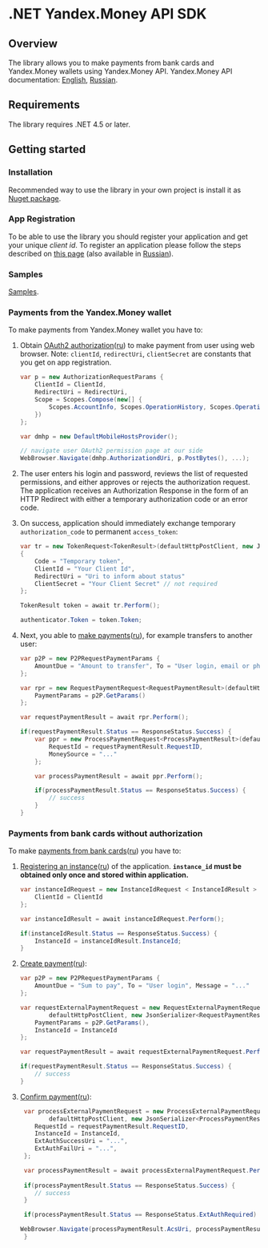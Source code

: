# .NET Yandex.Money API SDK

## Overview

The library allows you to make payments from bank cards and Yandex.Money wallets using Yandex.Money API.
Yandex.Money API documentation: [English](http://tech.yandex.com/money/), [Russian](http://tech.yandex.ru/money/).

## Requirements

The library requires .NET 4.5 or later.

## Getting started

### Installation

Recommended way to use the library in your own project is install it as [Nuget package](https://www.nuget.org/packages/Yandex.Money.Api.Sdk/).

### App Registration

To be able to use the library you should register your application and get your unique *client id*. To register an application please follow the steps described on [this page](http://tech.yandex.com/money/doc/dg/tasks/register-client.xml) (also available in [Russian](http://tech.yandex.ru/money/doc/dg/tasks/register-client.xml)).

### Samples

[Samples](https://github.com/yandex-money/yandex-money-sdk-net-sample).

### Payments from the Yandex.Money wallet

To make payments from Yandex.Money wallet you have to:

1. Obtain [OAuth2 authorization](https://tech.yandex.com/money/doc/dg/reference/request-access-token-docpage/)([ru](https://tech.yandex.ru/money/doc/dg/reference/request-access-token-docpage)) to make payment from user using web browser.
Note: `clientId`, `redirectUri`, `clientSecret` are constants that you get on app registration.

    ```csharp
    var p = new AuthorizationRequestParams {
        ClientId = ClientId,
        RedirectUri = RedirectUri,
        Scope = Scopes.Compose(new[] {
            Scopes.AccountInfo, Scopes.OperationHistory, Scopes.OperationDetails, Scopes.PaymentP2P()
        })
    };

    var dmhp = new DefaultMobileHostsProvider();

    // navigate user OAuth2 permission page at our side
    WebBrowser.Navigate(dmhp.AuthorizationdUri, p.PostBytes(), ...);
    ```

2. The user enters his login and password, reviews the list of requested permissions, and either approves or rejects the authorization request.
The application receives an Authorization Response in the form of an HTTP Redirect with either a temporary authorization code or an error code.

3. On success, application should immediately exchange temporary `authorization_code` to permanent `access_token`:

    ```csharp
    var tr = new TokenRequest<TokenResult>(defaultHttpPostClient, new JsonSerializer<TokenResult>())
    {
        Code = "Temporary token",
        ClientId = "Your Client Id",
        RedirectUri = "Uri to inform about status"
        ClientSecret = "Your Client Secret" // not required
    };

    TokenResult token = await tr.Perform();
    
    authenticator.Token = token.Token;

    ```

4. Next, you able to [make payments](https://tech.yandex.com/money/doc/dg/reference/process-payments-docpage/)([ru](https://tech.yandex.ru/money/doc/dg/reference/process-payments-docpage/)), for example transfers to another user:

    ```csharp
    var p2P = new P2PRequestPaymentParams {
        AmountDue = "Amount to transfer", To = "User login, email or phone"
    };

    var rpr = new RequestPaymentRequest<RequestPaymentResult>(defaultHttpPostClient, new JsonSerializer<RequestPaymentResult>()) {
        PaymentParams = p2P.GetParams()
    };

    var requestPaymentResult = await rpr.Perform();

    if(requestPaymentResult.Status == ResponseStatus.Success) {
        var ppr = new ProcessPaymentRequest<ProcessPaymentResult>(defaultHttpPostClient, new JsonSerializer<ProcessPaymentResult>()) {
            RequestId = requestPaymentResult.RequestID,
            MoneySource = "..."
        };

        var processPaymentResult = await ppr.Perform();
    
        if(processPaymentResult.Status == ResponseStatus.Success) {
            // success
        }
    }

    ```

### Payments from bank cards without authorization

To make [payments from bank cards](https://tech.yandex.com/money/doc/dg/reference/process-external-payments-docpage/)([ru](https://tech.yandex.ru/money/doc/dg/reference/process-external-payments-docpage/)) you have to:

1. [Registering an instance](https://tech.yandex.com/money/doc/dg/reference/instance-id-docpage/)([ru](https://tech.yandex.ru/money/doc/dg/reference/instance-id-docpage/)) of the application. **`instance_id` must be obtained only once and stored within application.**

    ```csharp
    var instanceIdRequest = new InstanceIdRequest < InstanceIdResult > (defaultHttpPostClient, new JsonSerializer < InstanceIdResult > ()) {
        ClientId = ClientId
    };

    var instanceIdResult = await instanceIdRequest.Perform();

    if(instanceIdResult.Status == ResponseStatus.Success) {
        InstanceId = instanceIdResult.InstanceId;
    }

    ```

2. [Create payment](https://tech.yandex.com/money/doc/dg/reference/request-external-payment-docpage/)([ru](https://tech.yandex.ru/money/doc/dg/reference/request-external-payment-docpage/)):

    ```csharp
    var p2P = new P2PRequestPaymentParams {
        AmountDue = "Sum to pay", To = "User login", Message = "..."
    };

    var requestExternalPaymentRequest = new RequestExternalPaymentRequest<RequestPaymentResult> (
            defaultHttpPostClient, new JsonSerializer<RequestPaymentResult> ()) {
        PaymentParams = p2P.GetParams(),
        InstanceId = InstanceId
    };

    var requestPaymentResult = await requestExternalPaymentRequest.Perform();

    if(requestPaymentResult.Status == ResponseStatus.Success) {
        // success
    }
    ```

3. [Confirm payment](https://tech.yandex.com/money/doc/dg/reference/process-external-payment-docpage/)([ru](https://tech.yandex.ru/money/doc/dg/reference/process-external-payment-docpage/)):

    ```csharp
     var processExternalPaymentRequest = new ProcessExternalPaymentRequest<ProcessPaymentResult> (
            defaultHttpPostClient, new JsonSerializer<ProcessPaymentResult>()) {
        RequestId = requestPaymentResult.RequestID,
        InstanceId = InstanceId,
        ExtAuthSuccessUri = "...",
        ExtAuthFailUri = "...",
     };

     var processPaymentResult = await processExternalPaymentRequest.Perform();
     
     if(processPaymentResult.Status == ResponseStatus.Success) {
        // success
     }

     if(processPaymentResult.Status == ResponseStatus.ExtAuthRequired) {

	WebBrowser.Navigate(processPaymentResult.AcsUri, processPaymentResult.AcsParams);
     }

     ```
